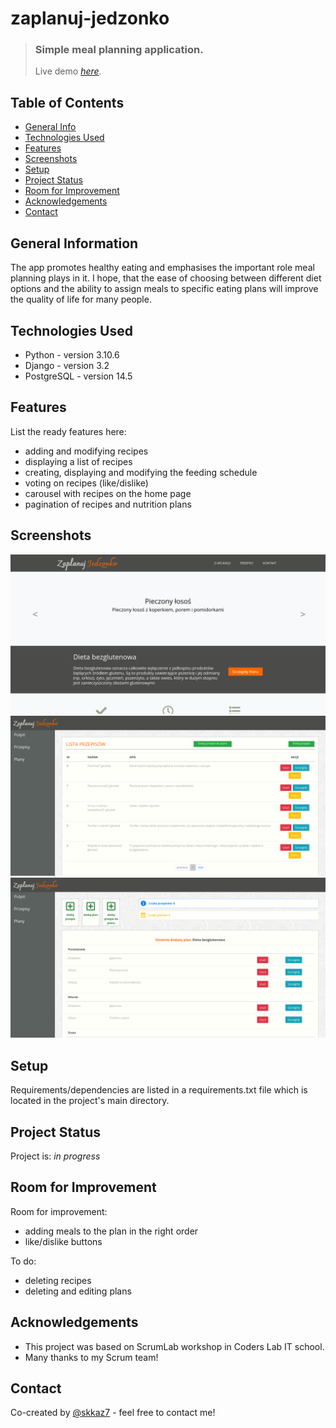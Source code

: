 # zaplanuj-jedzonko
> ### Simple meal planning application.
> Live demo [_here_](https://www.example.com). <!-- If you have the project hosted somewhere, include the link here. -->

## Table of Contents
* [General Info](#general-information)
* [Technologies Used](#technologies-used)
* [Features](#features)
* [Screenshots](#screenshots)
* [Setup](#setup)
* [Project Status](#project-status)
* [Room for Improvement](#room-for-improvement)
* [Acknowledgements](#acknowledgements)
* [Contact](#contact)
<!-- * [License](#license) -->


## General Information
The app promotes healthy eating and emphasises the important role meal planning plays in it. I hope, that the ease of choosing between different diet options and the ability to assign meals to specific eating plans will improve the quality of life for many people.
<!-- You don't have to answer all the questions - just the ones relevant to your project. -->


## Technologies Used
- Python - version 3.10.6
- Django - version 3.2
- PostgreSQL - version 14.5


## Features
List the ready features here:
- adding and modifying recipes
- displaying a list of recipes
- creating, displaying and modifying the feeding schedule
- voting on recipes (like/dislike)
- carousel with recipes on the home page
- pagination of recipes and nutrition plans

## Screenshots
![Example screenshot](./imgs/screen1.png)
![Example screenshot](./imgs/screen2.png)
![Example screenshot](./imgs/screen3.png)
<!-- If you have screenshots you'd like to share, include them here. -->


## Setup
Requirements/dependencies are listed in a requirements.txt file which is located in the project's main directory.


## Project Status
Project is: _in progress_


## Room for Improvement
Room for improvement:
- adding meals to the plan in the right order
- like/dislike buttons

To do:
- deleting recipes
- deleting and editing plans


## Acknowledgements
- This project was based on ScrumLab workshop in Coders Lab IT school.
- Many thanks to my Scrum team!


## Contact
Co-created by [@skkaz7](https://www.linkedin.com/in/sebastian-kazmierczak) - feel free to contact me!


<!-- Optional -->
<!-- ## License -->
<!-- This project is open source and available under the [... License](). -->

<!-- You don't have to include all sections - just the one's relevant to your project -->
